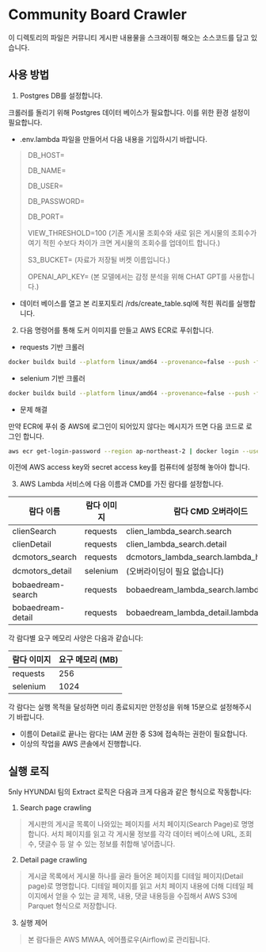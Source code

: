 # Community Board Crawler

이 디렉토리의 파일은 커뮤니티 게시판 내용물을 스크래이핑 해오는 소스코드를 담고 있습니다.

## 사용 방법

1. Postgres DB를 설정합니다.

크롤러를 돌리기 위해 Postgres 데이터 베이스가 필요합니다. 이를 위한 환경 설정이 필요합니다.
* .env.lambda 파일을 만들어서 다음 내용을 기입하시기 바랍니다.
> DB_HOST=
>
> DB_NAME=
>
> DB_USER=
>
> DB_PASSWORD=
>
> DB_PORT=
>
> VIEW_THRESHOLD=100 (기존 게시물 조회수와 새로 읽은 게시물의 조회수가 여기 적힌 수보다 차이가 크면 게시물의 조회수를 업데이트 합니다.)
>
> S3_BUCKET= (자료가 저장될 버켓 이름입니다.)
>
> OPENAI_API_KEY= (본 모델에서는 감정 분석을 위해 CHAT GPT를 사용합니다.)

* 데이터 베이스를 열고 본 리포지토리 /rds/create_table.sql에 적힌 쿼리를 실행합니다.

2. 다음 명령어를 통해 도커 이미지를 만들고 AWS ECR로 푸쉬합니다.

* requests 기반 크롤러

```bash
docker buildx build --platform linux/amd64 --provenance=false --push -f requests.Dockerfile -t {ECR 주소}:requests .
```

* selenium 기반 크롤러

```bash
docker buildx build --platform linux/amd64 --provenance=false --push -f selenium.Dockerfile -t {ECR 주소}:selenium .
```

* 문제 해결

만약 ECR에 푸쉬 중 AWS에 로그인이 되어있지 않다는 메시지가 뜨면 다음 코드로 로그인 합니다.

```bash
aws ecr get-login-password --region ap-northeast-2 | docker login --username AWS --password-stdin {ECR 주소}
```

이전에 AWS access key와 secret access key를 컴퓨터에 설정해 놓아야 합니다.

3. AWS Lambda 서비스에 다음 이름과 CMD를 가진 람다를 설정합니다.


| 람다 이름           | 람다 이미지 | 람다 CMD 오버라이드                         |
|-------------------|----------|-----------------------------------------|
| clienSearch       | requests | clien_lambda_search.search              |
| clienDetail       | requests | clien_lambda_search.detail              |
| dcmotors_search   | requests | dcmotors_lambda_search.lambda_handler   |
| dcmotors_detail   | selenium | (오버라이딩이 필요 없습니다)                   |
| bobaedream-search | requests | bobaedream_lambda_search.lambda_handler |
| bobaedream-detail | requests | bobaedream_lambda_detail.lambda_handler |

각 람다별 요구 메모리 사양은 다음과 같습니다:

| 람다 이미지 | 요구 메모리 (MB) |
|----------|---------------|
| requests | 256           |
| selenium | 1024          |

각 람다는 실행 목적을 달성하면 미리 종료되지만 안정성을 위해 15분으로 설정해주시기 바랍니다.

* 이름이 Detail로 끝나는 람다는 IAM 권한 중 S3에 접속하는 권한이 필요합니다.
* 이상의 작업을 AWS 콘솔에서 진행합니다.



## 실행 로직

5nly HYUNDAI 팀의 Extract 로직은 다음과 크게 다음과 같은 형식으로 작동합니다:

1. Search page crawling
> 게시판의 게시글 목록이 나와있는 페이지를 서치 페이지(Search Page)로 명명합니다.
> 서치 페이지를 읽고 각 게시물 정보를 각각 데이터 베이스에 URL, 조회수, 댓글수 등 알 수 있는 정보를 취합해 넣어줍니다.

2. Detail page crawling
> 게시글 목록에서 게시물 하나를 골라 들어온 페이지를 디테일 페이지(Detail page)로 명명합니다.
> 디테일 페이지를 읽고 서치 페이지 내용에 더해 디테일 페이지에서 얻을 수 있는 글 제목, 내용, 댓글 내용등을 수집해서 AWS S3에 Parquet 형식으로 저장합니다.

3. 실행 제어
> 본 람다들은 AWS MWAA, 에어플로우(Airflow)로 관리됩니다.